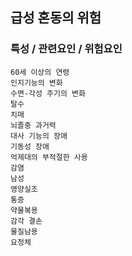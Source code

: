 ## 급성 혼동의 위험



### 특성 / 관련요인 / 위험요인

>                
    
    60세 이상의 연령
    인지기능의 변화
    수면-각성 주기의 변화
    탈수
    치매
    뇌졸중 과거력
    대사 기능의 장애
    기동성 장애
    억제대의 부적절한 사용
    감염
    남성
    영양실조
    통증
    약물복용
    감각 결손
    물질남용
    요정체